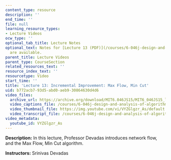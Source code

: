 ```yaml
---
content_type: resource
description: ''
end_time: ''
file: null
learning_resource_types:
- Lecture Videos
ocw_type: ''
optional_tab_title: Lecture Notes
optional_text: Notes for [Lecture 13 (PDF)](/courses/6-046j-design-and-analysis-of-algorithms-spring-2015/resources/mit6_046js15_lec13)
  are available.
parent_title: Lecture Videos
parent_type: CourseSection
related_resources_text: ''
resource_index_text: ''
resourcetype: Video
start_time: ''
title: 'Lecture 13: Incremental Improvement: Max Flow, Min Cut'
uid: b772acb7-93d5-abd0-aeb9-30864630d4d6
video_files:
  archive_url: https://archive.org/download/MIT6.046JS15/MIT6_046JS15_lec13_300k.mp4
  video_captions_file: /courses/6-046j-design-and-analysis-of-algorithms-spring-2015/b77dccb515db5896a94852af89eaada2_VYZGlgzr_As.vtt
  video_thumbnail_file: https://img.youtube.com/vi/VYZGlgzr_As/default.jpg
  video_transcript_file: /courses/6-046j-design-and-analysis-of-algorithms-spring-2015/cdc30ec3d4f272b9072e030145948742_VYZGlgzr_As.pdf
video_metadata:
  youtube_id: VYZGlgzr_As
---
```


**Description:** In this lecture, Professor Devadas introduces network flow, and the Max Flow, Min Cut algorithm.

**Instructors:** Srinivas Devadas



